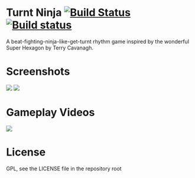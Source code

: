 Turnt Ninja [![Build Status](https://travis-ci.org/opcon/turnt-ninja.svg)](https://travis-ci.org/opcon/turnt-ninja) [![Build status](https://ci.appveyor.com/api/projects/status/5s980fxi2feotl37?svg=true)](https://ci.appveyor.com/project/opcon/turnt-ninja)
===========

A beat-fighting-ninja-like-get-turnt rhythm game inspired by the wonderful Super Hexagon by Terry Cavanagh.

# Screenshots

![](http://i.imgur.com/ZAPvaLX.png)
![](http://i.imgur.com/jKDVc0T.png)

# Gameplay Videos
[![](http://i.imgur.com/oEg1f7d.jpg)](https://streamable.com/5b3b)

# License

GPL, see the LICENSE file in the repository root
